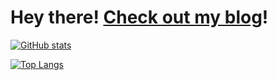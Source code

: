 # Hey there! [Check out my blog](//karmek-k-blog.netlify.app)!

[![GitHub stats](https://github-readme-stats.vercel.app/api?username=karmek-k&theme=dark)](https://github.com/anuraghazra/github-readme-stats)

[![Top Langs](https://github-readme-stats.vercel.app/api/top-langs/?username=karmek-k&theme=dark)](https://github.com/anuraghazra/github-readme-stats)
